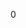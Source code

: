 <div id="_font_8h_source">

</div>

<span id="_font_8h_source" label="_font_8h_source"></span>

<div class="DoxyCode">

0

</div>
